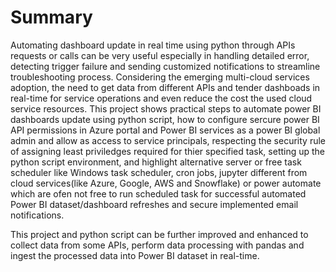 # Summary

Automating dashboard update in real time using python through APIs requests or calls can be very useful especially in handling detailed error, detecting trigger failure and sending customized notifications to streamline troubleshooting process.
Considering the emerging multi-cloud services adoption, the need to get data from different APIs and tender dashboads in real-time for service operations and even reduce the cost the used cloud service resources. This project shows practical steps 
to automate power BI dashboards update using python script, how to configure sercure power BI API permissions in Azure portal and Power BI services as a power BI global admin and allow as access to service principals, respecting the 
security rule of assigning least priviledges required for thier specified task, setting up the python script environment, and highlight alternative server or free task scheduler like Windows task scheduler, cron jobs, jupyter different from cloud services(like Azure, Google, AWS and Snowflake) or 
power automate which are ofen not free to run scheduled task for successful automated Power BI dataset/dashboard refreshes and secure implemented email notifications.

This project and python script can be further improved and enhanced to collect data from some APIs, perform data processing with pandas and ingest the processed data into Power BI dataset in real-time.  

